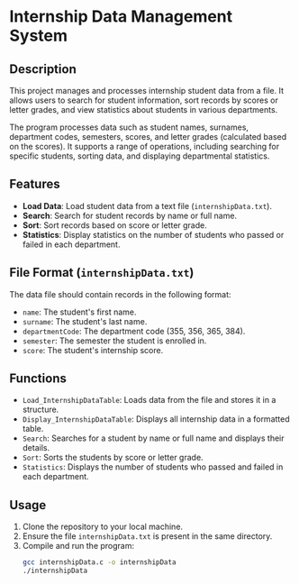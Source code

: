 # Internship Data Management System

## Description
This project manages and processes internship student data from a file. It allows users to search for student information, sort records by scores or letter grades, and view statistics about students in various departments.

The program processes data such as student names, surnames, department codes, semesters, scores, and letter grades (calculated based on the scores). It supports a range of operations, including searching for specific students, sorting data, and displaying departmental statistics.

## Features
- **Load Data**: Load student data from a text file (`internshipData.txt`).
- **Search**: Search for student records by name or full name.
- **Sort**: Sort records based on score or letter grade.
- **Statistics**: Display statistics on the number of students who passed or failed in each department.

## File Format (`internshipData.txt`)
The data file should contain records in the following format:

- `name`: The student's first name.
- `surname`: The student's last name.
- `departmentCode`: The department code (355, 356, 365, 384).
- `semester`: The semester the student is enrolled in.
- `score`: The student's internship score.

## Functions
- `Load_InternshipDataTable`: Loads data from the file and stores it in a structure.
- `Display_InternshipDataTable`: Displays all internship data in a formatted table.
- `Search`: Searches for a student by name or full name and displays their details.
- `Sort`: Sorts the students by score or letter grade.
- `Statistics`: Displays the number of students who passed and failed in each department.

## Usage
1. Clone the repository to your local machine.
2. Ensure the file `internshipData.txt` is present in the same directory.
3. Compile and run the program:
   ```bash
   gcc internshipData.c -o internshipData
   ./internshipData
